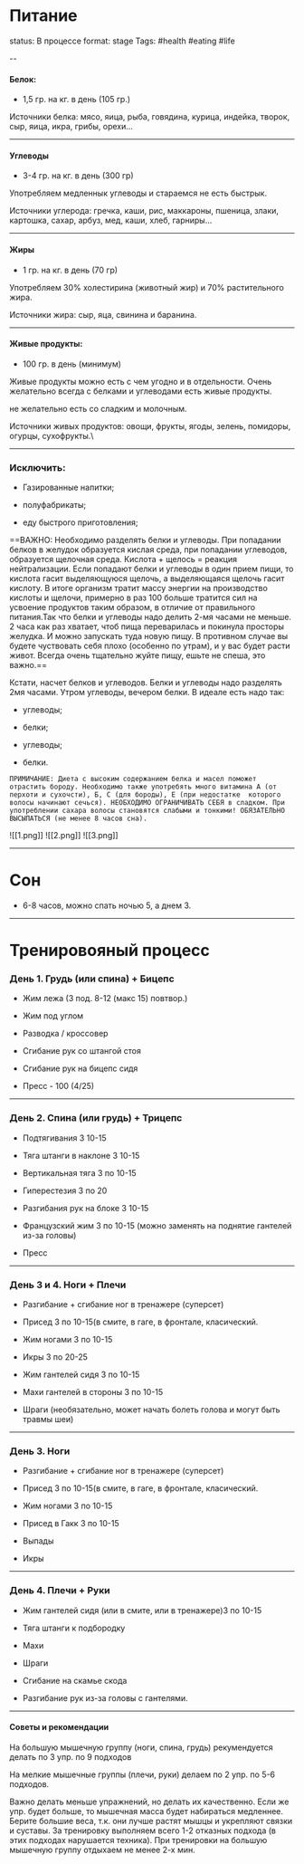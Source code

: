 # Питание 
status: В процессе
format: stage
Tags: #health #eating #life 

--

#### Белок: 
- 1,5 гр. на кг. в день (105 гр.) 

Источники белка: мясо, яица, рыба, говядина, курица, индейка, творок, сыр, яица, икра, грибы, орехи… 

---

#### Углеводы 
- 3-4 гр. на кг. в день (300 гр) 

Употребляем медленнык углеводы и стараемся не есть быстрык. 

Источники углерода: гречка, каши, рис, маккароны, пшеница, злаки, картошка, сахар, арбуз, мед, каши, хлеб, гарниры… 

---

#### Жиры 
- 1 гр. на кг. в день (70 гр) 

Употребляем  30% холестирина (животный жир) и 70% растительного жира. 

Источники жира: сыр, яца, свинина и баранина. 

---
#### Живые продукты: 
- 100 гр. в день (минимум) 

Живые продукты можно есть с чем угодно и в отдельности. Очень желательно всегда с белками и углеводами есть живые продукты. 

не желательно есть сo сладким и молочным. 

Источники живых продуктов: овощи, фрукты, ягоды, зелень, помидоры, огурцы, сухофрукты.\ 

 ---

### Исключить:  

- Газированные напитки; 

- полуфабрикаты; 

- еду быстрого приготовления; 

 
==ВАЖНО: 
    Необходимо разделять белки и углеводы. При попадании белков в желудок образуется кислая среда, при попадании углеводов, образуется щелочная среда. Кислота + щелось = реакция нейтрализации. Если попадают белки и углеводы в один прием пищи, то кислота гасит выделяющуюся щелочь, а выделяющаяся щелочь гасит кислоту. В итоге организм тратит массу энергии на производство кислоты и щелочи, примерно в раз 100 больше тратится сил на усвоение продуктов таким образом, в отличие от правильного питания.Так что белки и углеводы надо делить 2-мя часами не меньше. 2 часа как раз хватает, чтоб пища переварилась и покинула просторы желудка. И можно запускать туда новую пищу. В противном случае вы будете чуствовать себя плохо (особенно по утрам), и у вас будет расти живот.
	Всегда очень тщательно жуйте пищу, ешьте не спеша, это важно.==

 

Кстати, насчет белков и углеводов. Белки и углеводы надо разделять 2мя часами. Утром углеводы, вечером белки. В идеале есть надо так: 

- углеводы; 

- белки; 

- углеводы; 

- белки. 

 

```
ПРИМИЧАНИЕ: Диета с высоким содержанием белка и масел поможет отрастить бороду. Необходимо также употребять много витамина А (от перхоти и сухочсти), Б, С (для бороды), Е (при недостатке 	которого волосы начинают сечься). НЕОБХОДИМО ОГРАНИЧИВАТЬ СЕБЯ в сладком. При употреблении сахара волосы становятся слабыми и тонкими! ОБЯЗАТЕЛЬНО ВЫСЫПАТЬСЯ (не менее 8 часов сна).
```

![[1.png]]
![[2.png]]
![[3.png]]

---


# Сон 

- 6-8 часов, можно спать ночью 5, а днем 3. 

---
# Тренировояный процесс 

 

### День 1. Грудь (или спина) + Бицепс 

- Жим лежа (3 под. 8-12 (макс 15) повтвор.) 

- Жим под углом 

- Разводка / кроссовер 

- Сгибание рук со штангой стоя 

- Сгибание рук на бицепс сидя 

- Пресс - 100 (4/25) 
---

### День 2. Спина (или грудь) + Трицепс 

- Подтягивания 3 10-15 

- Тяга штанги в наклоне 3 10-15 

- Вертикальная тяга 3 по 10-15 

- Гиперестезия 3 по 20 

- Разгибания рук на блоке 3 10-15 

- Французский жим 3 по 10-15 (можно заменять на поднятие гантелей из-за головы) 

- Пресс 

 
---
### День 3 и 4. Ноги + Плечи  

- Разгибание + сгибание ног в тренажере (суперсет) 

- Присед 3 по 10-15(в смите, в гаге, в фронтале, класический. 

- Жим ногами 3 по 10-15 

- Икры 3 по 20-25 

- Жим гантелей сидя 3 по 10-15 

- Махи гантелей в стороны 3 по 10-15 

- Шраги (необязательно, может начать болеть голова и могут быть травмы шеи) 

 
---
### День 3. Ноги 

- Разгибание + сгибание ног в тренажере (суперсет) 

- Присед 3 по 10-15(в смите, в гаге, в фронтале, класический. 

- Жим ногами 3 по 10-15 

- Присед в Гакк 3 по 10-15 

- Выпады 

- Икры 

 ---
### День 4. Плечи + Руки 

- Жим гантелей сидя (или в смите, или в тренажере)3 по 10-15 

- Тяга штанги к подбородку 

- Махи 

- Шраги 

- Сгибание на скамье скода 

- Разгибание рук из-за головы с гантелями. 

 
---
#### **Советы и рекомендации**

На большую мышечную группу (ноги, спина, грудь) рекумендуется делать по 3 упр. по 9 подходов 

На мелкие мышечные группы (плечи, руки) делаем по 2 упр. по 5-6 подходов. 

Важно делать меньше упражнений, но делать их качественно. Если же упр. будет больше, то мышечная масса будет набираться медленнее. Берите большие веса, т.к. они лучше растят мышцы и укрепляют связки и суставы. За тренировку выполняем всего 1-2 отказных подхода (в этих подходах нарушается техника). При тренировки на большую мышечную группу отдыхаем не менее 2-х мин. 